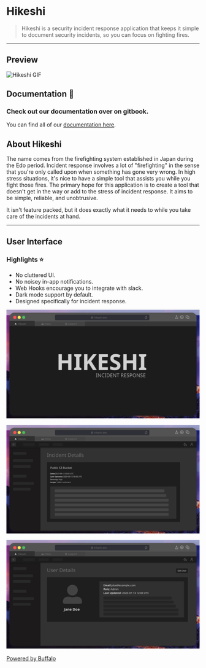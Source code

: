 # Hikeshi

> Hikeshi is a security incident response application that keeps it simple to document security incidents, so you can focus on fighting fires. 

---

## Preview

![Hikeshi GIF](/assets/images/hikeshi.gif)

## Documentation :book:

### Check out our documentation over on gitbook.

You can find all of our [documentation here](https://brittonhayes.gitbook.io/hikeshi/).

## About Hikeshi

The name comes from the firefighting system established in Japan during the Edo period. Incident response involves a lot of "firefighting" in the sense that you're only called upon when something has gone very wrong. In high stress situations, it's nice to have a simple tool that assists you while you fight those fires. The primary hope for this application is to create a tool that doesn't get in the way or add to the stress of incident response. It aims to be simple, reliable, and unobtrusive.

It isn't feature packed, but it does exactly what it needs to while you take care of the incidents at hand.

---

## User Interface

### Highlights :star:

- No cluttered UI.
- No noisey in-app notifications.
- Web Hooks encourage you to integrate with slack.
- Dark mode support by default.
- Designed specifically for incident response.

![Hikeshi Landing](/assets/images/HikeshiLanding.svg)

![Hikeshi Incident](/assets/images/HikeshiIncident.svg)

![Hikeshi User](/assets/images/HikeshiUser.svg)


[Powered by Buffalo](http://gobuffalo.io)
